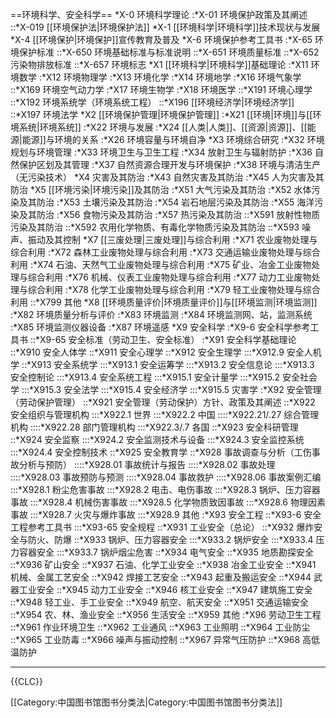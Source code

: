 ==环境科学、安全科学==
*X-0 环境科学理论
:*X-01 环境保护政策及其阐述
::*X-019 [[环境保护法|环境保护法]]
*X-1 [[环境科学|环境科学]]技术现状与发展
*X-4 [[环境保护|环境保护]]宣传教育及普及
*X-6 环境保护参考工具书
:*X-65 环境保护标准
::*X-650 环境基础标准与标准说明
::*X-651 环境质量标准
::*X-652 污染物排放标准
::*X-657 环境标志
*X1 [[环境科学|环境科学]]基础理论
:*X11 环境数学
:*X12 环境物理学
:*X13 环境化学
:*X14 环境地学
:*X16 环境气象学
::*X169 环境空气动力学
:*X17 环境生物学
:*X18 环境医学
::*X191 环境心理学
::*X192 环境系统学（环境系统工程）
::*X196 [[环境经济学|环境经济学]]
::*X197 环境法学
*X2 [[环境保护管理|环境保护管理]]
:*X21 [[环境|环境]]与[[环境系统|环境系统]]
:*X22 环境与发展
:*X24 [[人类|人类]]、[[资源|资源]]、[[能源|能源]]与环境的关系
:*X26 环境容量与环境自净
*X3 环境综合研究
:*X32 环境规划与环境管理
:*X33 环境卫生与卫生工程
:*X34 放射卫生与辐射防护
:*X36 自然保护区划及其管理
:*X37 自然资源合理开发与环境保护
:*X38 环境与清洁生产（无污染技术）
*X4 灾害及其防治
:*X43 自然灾害及其防治
:*X45 人为灾害及其防治
*X5 [[环境污染|环境污染]]及其防治
:*X51 大气污染及其防治
:*X52 水体污染及其防治
:*X53 土壤污染及其防治
:*X54 岩石地层污染及其防治
:*X55 海洋污染及其防治
:*X56 食物污染及其防治
:*X57 热污染及其防治
::*X591 放射性物质污染及其防治
::*X592 农用化学物质、有毒化学物质污染及其防治
::*X593 噪声、振动及其控制
*X7 [[三废处理|三废处理]]与综合利用
:*X71 农业废物处理与综合利用
:*X72 森林工业废物处理与综合利用
:*X73 交通运输业废物处理与综合利用
:*X74 石油、天然气工业废物处理与综合利用
:*X75 矿业、冶金工业废物处理与综合利用
:*X76 机械、仪表工业废物处理与综合利用
:*X77 动力工业废物处理与综合利用
:*X78 化学工业废物处理与综合利用
:*X79 轻工业废物处理与综合利用
::*X799 其他
*X8 [[环境质量评价|环境质量评价]]与[[环境监测|环境监测]]
:*X82 环境质量分析与评价
:*X83 环境监测
:*X84 环境监测网、站，监测系统
:*X85 环境监测仪器设备
:*X87 环境遥感
*X9 安全科学
:*X9-6 安全科学参考工具书
::*X9-65 安全标准（劳动卫生、安全标准）
:*X91 安全科学基础理论
::*X910 安全人体学
::*X911 安全心理学
::*X912 安全生理学
:::*X912.9 安全人机学
::*X913 安全系统学
:::*X913.1 安全运筹学
:::*X913.2 安全信息论
:::*X913.3 安全控制论
:::*X913.4 安全系统工程
:::*X915.1 安全计量学
:::*X915.2 安全社会学
:::*X915.3 安全法学
:::*X915.4 安全经济学
:::*X915.5 灾害学
:*X92 安全管理（劳动保护管理）
::*X921 安全管理（劳动保护）方针、政策及其阐述
::*X922 安全组织与管理机构
:::*X922.1 世界
:::*X922.2 中国
::::*X922.21/.27 综合管理机构
::::*X922.28 部门管理机构
:::*X922.3/.7 各国
::*X923 安全科研管理
::*X924 安全监察 
:::*X924.2 安全监测技术与设备
:::*X924.3 安全监控系统
:::*X924.4 安全控制技术
::*X925 安全教育学
::*X928 事故调查与分析（工伤事故分析与预防）
::::*X928.01 事故统计与报告
::::*X928.02 事故处理
::::*X928.03 事故预防与预测
::::*X928.04 事故救护
::::*X928.06 事故案例汇编
:::*X928.1 粉尘危害事故
:::*X928.2 电击、电伤事故
:::*X928.3 锅炉、压力容器事故
:::*X928.4 机械伤害事故
:::*X928.5 化学物质致因事故
:::*X928.6 物理因素事故
:::*X928.7 火灾与爆炸事故
:::*X928.9 其他
:*X93 安全工程
::*X93-6 安全工程参考工具书
:::*X93-65 安全规程
::*X931 工业安全（总论）
::*X932 爆炸安全与防火、防爆
::*X933 锅炉、压力容器安全
:::*X933.2 锅炉安全
:::*X933.4 压力容器安全
:::*X933.7 锅炉烟尘危害
::*X934 电气安全
::*X935 地质勘探安全
::*X936 矿山安全
::*X937 石油、化学工业安全
::*X938 冶金工业安全
::*X941 机械、金属工艺安全
::*X942 焊接工艺安全
::*X943 起重及搬运安全
::*X944 武器工业安全
::*X945 动力工业安全
::*X946 核工业安全
::*X947 建筑施工安全
::*X948 轻工业、手工业安全
::*X949 航空、航天安全
::*X951 交通运输安全
::*X954 农、林、渔业安全
::*X956 生活安全
::*X959 其他
:*X96 劳动卫生工程
::*X961 作业环境卫生
::*X962 工业通风
::*X963 工业照明
::*X964 工业防尘
::*X965 工业防毒
::*X966 噪声与振动控制
::*X967 异常气压防护
::*X968 高低温防护

----

{{CLC}}

[[Category:中国图书馆图书分类法|Category:中国图书馆图书分类法]]